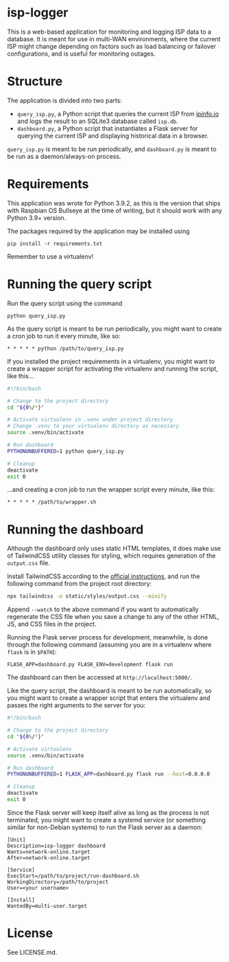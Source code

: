 isp-logger
===

This is a web-based application for monitoring and logging ISP data to a database. It is meant for use in multi-WAN environments, where the current ISP might change depending on factors such as load balancing or failover configurations, and is useful for monitoring outages.

# Structure

The application is divided into two parts:

- `query_isp.py`, a Python script that queries the current ISP from [ipinfo.io](https://ipinfo.io) and logs the result to an SQLite3 database called `isp.db`.
- `dashboard.py`, a Python script that instantiates a Flask server for querying the current ISP and displaying historical data in a browser.

`query_isp.py` is meant to be run periodically, and `dashboard.py` is meant to be run as a daemon/always-on process.

# Requirements

This application was wrote for Python 3.9.2, as this is the version that ships with Raspbian OS Bullseye at the time of writing, but it should work with any Python 3.9+ version.

The packages required by the application may be installed using
```
pip install -r requirements.txt
```

Remember to use a virtualenv!

# Running the query script

Run the query script using the command
```
python query_isp.py
```

As the query script is meant to be run periodically, you might want to create a cron job to run it every minute, like so:
```
* * * * * python /path/to/query_isp.py
```

If you installed the project requirements in a virtualenv, you might want to create a wrapper script for activating the virtualenv and running the script, like this...
```bash
#!/bin/bash

# Change to the project directory
cd "${0%/*}"

# Activate virtualenv in .venv under project directory
# Change .venv to your virtualenv directory as necessary
source .venv/bin/activate

# Run dashboard
PYTHONUNBUFFERED=1 python query_isp.py

# Cleanup
deactivate
exit 0
```

...and creating a cron job to run the wrapper script every minute, like this:
```
* * * * * /path/to/wrapper.sh
```

# Running the dashboard

Although the dashboard only uses static HTML templates, it does make use of TailwindCSS utility classes for styling, which requires generation of the `output.css` file.

Install TailwindCSS according to the [official instructions,](https://tailwindcss.com/docs/installation) and run the following command from the project root directory:

```bash
npx tailwindcss -o static/styles/output.css --minify
```

Append `--watch` to the above command if you want to automatically regenerate the CSS file when you save a change to any of the other HTML, JS, and CSS files in the project.

Running the Flask server process for development, meanwhile, is done through the following command (assuming you are in a virtualenv where `flask` is in `$PATH`):

```
FLASK_APP=dashboard.py FLASK_ENV=development flask run
```

The dashboard can then be accessed at `http://localhost:5000/`.

Like the query script, the dashboard is meant to be run automatically, so you might want to create a wrapper script that enters the virtualenv and passes the right arguments to the server for you:
```bash
#!/bin/bash

# Change to the project directory
cd "${0%/*}"

# Activate virtualenv
source .venv/bin/activate

# Run dashboard
PYTHONUNBUFFERED=1 FLASK_APP=dashboard.py flask run --host=0.0.0.0

# Cleanup
deactivate
exit 0
```

Since the Flask server will keep itself alive as long as the process is not terminated, you might want to create a systemd service (or something similar for non-Debian systems) to run the Flask server as a daemon:

```
[Unit]
Description=isp-logger dashboard
Wants=network-online.target
After=network-online.target

[Service]
ExecStart=/path/to/project/run-dashboard.sh
WorkingDirectory=/path/to/project
User=<your username>

[Install]
WantedBy=multi-user.target
```

# License

See LICENSE.md.
